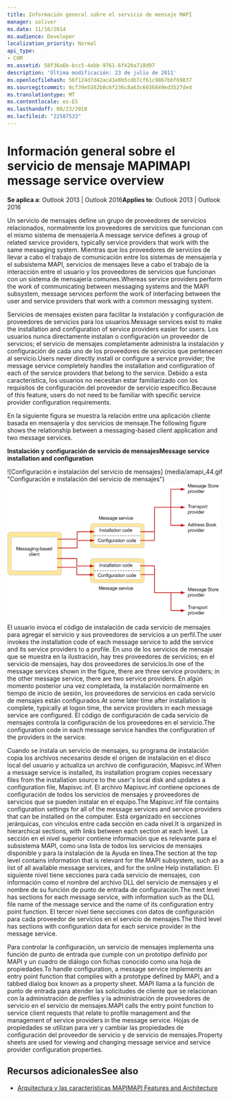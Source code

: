 ```yaml
---
title: Información general sobre el servicio de mensaje MAPI
manager: soliver
ms.date: 11/16/2014
ms.audience: Developer
localization_priority: Normal
api_type:
- COM
ms.assetid: 58f36a6b-bcc5-4ebb-9761-6f420a718d97
description: 'Última modificación: 23 de julio de 2011'
ms.openlocfilehash: 56f124d7d42ac41e8b5cdb7cf61c9867bbf69837
ms.sourcegitcommit: 0cf39e5382b8c6f236c8a63c6036849ed3527ded
ms.translationtype: MT
ms.contentlocale: es-ES
ms.lasthandoff: 08/23/2018
ms.locfileid: "22587533"
---
```

# <a name="mapi-message-service-overview"></a><span data-ttu-id="3bb51-103">Información general sobre el servicio de mensaje MAPI</span><span class="sxs-lookup"><span data-stu-id="3bb51-103">MAPI message service overview</span></span>
  
<span data-ttu-id="3bb51-104">**Se aplica a**: Outlook 2013 | Outlook 2016</span><span class="sxs-lookup"><span data-stu-id="3bb51-104">**Applies to**: Outlook 2013 | Outlook 2016</span></span> 
  
<span data-ttu-id="3bb51-105">Un servicio de mensajes define un grupo de proveedores de servicios relacionados, normalmente los proveedores de servicios que funcionan con el mismo sistema de mensajería.</span><span class="sxs-lookup"><span data-stu-id="3bb51-105">A message service defines a group of related service providers, typically service providers that work with the same messaging system.</span></span> <span data-ttu-id="3bb51-106">Mientras que los proveedores de servicios de llevar a cabo el trabajo de comunicación entre los sistemas de mensajería y el subsistema MAPI, servicios de mensajes lleve a cabo el trabajo de la interacción entre el usuario y los proveedores de servicios que funcionan con un sistema de mensajería comunes.</span><span class="sxs-lookup"><span data-stu-id="3bb51-106">Whereas service providers perform the work of communicating between messaging systems and the MAPI subsystem, message services perform the work of interfacing between the user and service providers that work with a common messaging system.</span></span>  
  
<span data-ttu-id="3bb51-107">Servicios de mensajes existen para facilitar la instalación y configuración de proveedores de servicios para los usuarios.</span><span class="sxs-lookup"><span data-stu-id="3bb51-107">Message services exist to make the installation and configuration of service providers easier for users.</span></span> <span data-ttu-id="3bb51-108">Los usuarios nunca directamente instalan o configuración un proveedor de servicios; el servicio de mensajes completamente administra la instalación y configuración de cada uno de los proveedores de servicios que pertenecen al servicio.</span><span class="sxs-lookup"><span data-stu-id="3bb51-108">Users never directly install or configure a service provider; the message service completely handles the installation and configuration of each of the service providers that belong to the service.</span></span> <span data-ttu-id="3bb51-109">Debido a esta característica, los usuarios no necesitan estar familiarizado con los requisitos de configuración del proveedor de servicio específico.</span><span class="sxs-lookup"><span data-stu-id="3bb51-109">Because of this feature, users do not need to be familiar with specific service provider configuration requirements.</span></span> 
  
<span data-ttu-id="3bb51-110">En la siguiente figura se muestra la relación entre una aplicación cliente basada en mensajería y dos servicios de mensaje.</span><span class="sxs-lookup"><span data-stu-id="3bb51-110">The following figure shows the relationship between a messaging-based client application and two message services.</span></span>
  
<span data-ttu-id="3bb51-111">**Instalación y configuración de servicio de mensajes**</span><span class="sxs-lookup"><span data-stu-id="3bb51-111">**Message service installation and configuration**</span></span>
  
<span data-ttu-id="3bb51-112">![Configuración e instalación del servicio de mensajes] (media/amapi_44.gif "Configuración e instalación del servicio de mensajes")</span><span class="sxs-lookup"><span data-stu-id="3bb51-112">![Message service installation and configuration](media/amapi_44.gif "Message service installation and configuration")</span></span>
  
<span data-ttu-id="3bb51-113">El usuario invoca el código de instalación de cada servicio de mensajes para agregar el servicio y sus proveedores de servicios a un perfil.</span><span class="sxs-lookup"><span data-stu-id="3bb51-113">The user invokes the installation code of each message service to add the service and its service providers to a profile.</span></span> <span data-ttu-id="3bb51-114">En uno de los servicios de mensaje que se muestra en la ilustración, hay tres proveedores de servicios; en el servicio de mensajes, hay dos proveedores de servicios.</span><span class="sxs-lookup"><span data-stu-id="3bb51-114">In one of the message services shown in the figure, there are three service providers; in the other message service, there are two service providers.</span></span> <span data-ttu-id="3bb51-115">En algún momento posterior una vez completada, la instalación normalmente en tiempo de inicio de sesión, los proveedores de servicios en cada servicio de mensajes están configurados.</span><span class="sxs-lookup"><span data-stu-id="3bb51-115">At some later time after installation is complete, typically at logon time, the service providers in each message service are configured.</span></span> <span data-ttu-id="3bb51-116">El código de configuración de cada servicio de mensajes controla la configuración de los proveedores en el servicio.</span><span class="sxs-lookup"><span data-stu-id="3bb51-116">The configuration code in each message service handles the configuration of the providers in the service.</span></span>
  
<span data-ttu-id="3bb51-117">Cuando se instala un servicio de mensajes, su programa de instalación copia los archivos necesarios desde el origen de instalación en el disco local del usuario y actualiza un archivo de configuración, Mapisvc.inf.</span><span class="sxs-lookup"><span data-stu-id="3bb51-117">When a message service is installed, its installation program copies necessary files from the installation source to the user's local disk and updates a configuration file, Mapisvc.inf.</span></span> <span data-ttu-id="3bb51-118">El archivo Mapisvc.inf contiene opciones de configuración de todos los servicios de mensajes y proveedores de servicios que se pueden instalar en el equipo.</span><span class="sxs-lookup"><span data-stu-id="3bb51-118">The Mapisvc.inf file contains configuration settings for all of the message services and service providers that can be installed on the computer.</span></span> <span data-ttu-id="3bb51-119">Está organizado en secciones jerárquicas, con vínculos entre cada sección en cada nivel.</span><span class="sxs-lookup"><span data-stu-id="3bb51-119">It is organized in hierarchical sections, with links between each section at each level.</span></span> <span data-ttu-id="3bb51-120">La sección en el nivel superior contiene información que es relevante para el subsistema MAPI, como una lista de todos los servicios de mensajes disponible y para la instalación de la Ayuda en línea.</span><span class="sxs-lookup"><span data-stu-id="3bb51-120">The section at the top level contains information that is relevant for the MAPI subsystem, such as a list of all available message services, and for the online Help installation.</span></span> <span data-ttu-id="3bb51-121">El siguiente nivel tiene secciones para cada servicio de mensajes, con información como el nombre del archivo DLL del servicio de mensajes y el nombre de su función de punto de entrada de configuración.</span><span class="sxs-lookup"><span data-stu-id="3bb51-121">The next level has sections for each message service, with information such as the DLL file name of the message service and the name of its configuration entry point function.</span></span> <span data-ttu-id="3bb51-122">El tercer nivel tiene secciones con datos de configuración para cada proveedor de servicios en el servicio de mensajes.</span><span class="sxs-lookup"><span data-stu-id="3bb51-122">The third level has sections with configuration data for each service provider in the message service.</span></span> 
  
<span data-ttu-id="3bb51-123">Para controlar la configuración, un servicio de mensajes implementa una función de punto de entrada que cumple con un prototipo definido por MAPI y un cuadro de diálogo con fichas conocido como una hoja de propiedades.</span><span class="sxs-lookup"><span data-stu-id="3bb51-123">To handle configuration, a message service implements an entry point function that complies with a prototype defined by MAPI, and a tabbed dialog box known as a property sheet.</span></span> <span data-ttu-id="3bb51-124">MAPI llama a la función de punto de entrada para atender las solicitudes de cliente que se relacionan con la administración de perfiles y la administración de proveedores de servicio en el servicio de mensajes.</span><span class="sxs-lookup"><span data-stu-id="3bb51-124">MAPI calls the entry point function to service client requests that relate to profile management and the management of service providers in the message service.</span></span> <span data-ttu-id="3bb51-125">Hojas de propiedades se utilizan para ver y cambiar las propiedades de configuración del proveedor de servicio y de servicio de mensajes.</span><span class="sxs-lookup"><span data-stu-id="3bb51-125">Property sheets are used for viewing and changing message service and service provider configuration properties.</span></span> 
  
## <a name="see-also"></a><span data-ttu-id="3bb51-126">Recursos adicionales</span><span class="sxs-lookup"><span data-stu-id="3bb51-126">See also</span></span>

- [<span data-ttu-id="3bb51-127">Arquitectura y las características MAPI</span><span class="sxs-lookup"><span data-stu-id="3bb51-127">MAPI Features and Architecture</span></span>](mapi-features-and-architecture.md)

